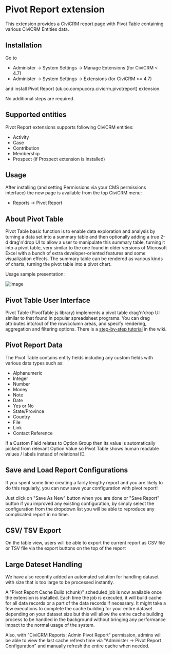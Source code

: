 Pivot Report extension
======

This extension provides a CiviCRM report page with Pivot Table containing various CiviCRM Entities data.

Installation
------

Go to
- Administer -> System Settings -> Manage Extensions (for CiviCRM < 4.7)
- Administer -> System Settings -> Extensions (for CiviCRM >= 4.7)

and install Pivot Report (uk.co.compucorp.civicrm.pivotreport) extension.

No additional steps are required.

Supported entities
------
Pivot Report extensions supports following CiviCRM entities:
 - Activity
 - Case
 - Contribution
 - Membership
 - Prospect (if Prospect extension is installed)

Usage
------

After installing (and setting Permissions via your CMS permissions interface) the new page is available from the top CiviCRM menu:
- Reports -> Pivot Report

About Pivot Table
------

Pivot Table basic function is to enable data exploration and analysis by turning a data set into a summary table and then optionally adding a true 2-d drag'n'drop UI to allow a user to manipulate this summary table, turning it into a pivot table, very similar to the one found in older versions of Microsoft Excel with a bunch of extra developer-oriented features and some visualization effects. The summary table can be rendered as various kinds of charts, turning the pivot table into a pivot chart.

Usage sample presentation:

![image](http://nicolas.kruchten.com/pivottable/images/animation.gif)

Pivot Table User Interface
------

Pivot Table (PivotTable.js library) implements a pivot table drag'n'drop UI similar to that found in popular spreadsheet programs. You can drag attributes into/out of the row/column areas, and specify rendering, aggregation and filtering options. There is a [step-by-step tutorial](https://github.com/nicolaskruchten/pivottable/wiki/UI-Tutorial) in the wiki.

Pivot Report Data
------

The Pivot Table contains entity fields including any custom fields with various data types such as:
- Alphanumeric
- Integer
- Number
- Money
- Note
- Date
- Yes or No
- State/Province
- Country
- File
- Link
- Contact Reference

If a Custom Field relates to Option Group then its value is automatically picked from relevant Option Value so Pivot Table shows human readable values / labels instead of relational ID.


Save and Load Report Configurations
------

If you spent some time creating a fairly lengthy report and you are likely to do this regularly, you can now save your configuration with pivot report!

Just click on "Save As New" button when you are done or "Save Report" button if you improved any existing configuration, by simply select the configuration from the dropdown list you will be able to reproduce any complicated report in no time.


CSV/ TSV Export
------

On the table view, users will be able to export the current report as CSV file or TSV file via the export buttons on the top of the report

Large Dateset Handling
------

We have also recently added an automated solution for handling dataset with size that is too large to be processed instantly.

A "Pivot Report Cache Build (chunk)" scheduled job is now available once the extension is installed. Each time the job is executed, it will build cache for all data records or a part of the data records if necessary. It might take a few executions to complete the cache building for your entire dataset depending on your dataset size but this will allow the entire cache building process to be handled in the background without bringing any performance impact to the normal usage of the system.


Also, with "CiviCRM Reports: Admin Pivot Report" permission, admins will be able to view the last cache refresh time via "Administer -> Pivot Report Configuration" and manually refresh the entire cache when needed.
